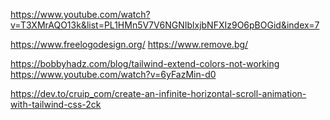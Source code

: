 <!-- main source -->
https://www.youtube.com/watch?v=T3XMrAQO13k&list=PL1HMn5V7V6NGNIblxjbNFXIz9O6pBOGid&index=7

<!-- logo design -->
https://www.freelogodesign.org/
https://www.remove.bg/

<!-- Custom colors in tailwind.CSS -->
https://bobbyhadz.com/blog/tailwind-extend-colors-not-working
https://www.youtube.com/watch?v=6yFazMin-d0 

<!-- Infinity horizontal scroll -->
https://dev.to/cruip_com/create-an-infinite-horizontal-scroll-animation-with-tailwind-css-2ck 